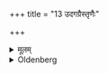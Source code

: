 +++
title = "13 उदगग्रैस्तृणैः"

+++

<details><summary>मूलम्</summary>

उदगग्रैस्तृणैः १३
</details>

<details><summary>Oldenberg</summary>

13. Of northward-pointed grass,
</details>
